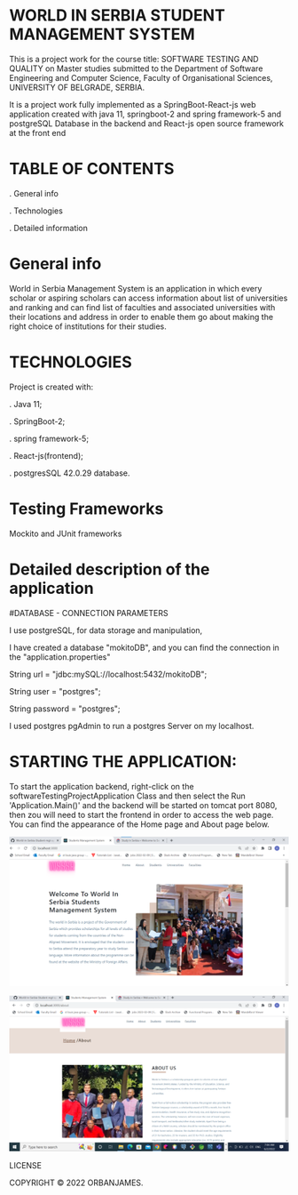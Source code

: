 # WORLD IN SERBIA STUDENT MANAGEMENT SYSTEM

This is a project work for the course title: SOFTWARE TESTING AND QUALITY on Master studies 
submitted to the Department of Software Engineering and Computer Science,
Faculty of Organisational Sciences, UNIVERSITY OF BELGRADE, SERBIA. 

It is a project work fully implemented as a SpringBoot-React-js web 
application created with java 11, springboot-2 and spring framework-5 and postgreSQL 
Database in the backend and React-js open source framework at the front end

# TABLE OF CONTENTS

. General info

. Technologies

. Detailed information


# General info

World in Serbia Management System is an application in which every scholar or aspiring 
scholars can access information about list of universities and ranking and can find list 
of faculties and associated universities with their locations and address in order to 
enable them go about making the right choice of institutions for their studies.


# TECHNOLOGIES

Project is created with:

. Java 11;

. SpringBoot-2; 

. spring framework-5;

. React-js(frontend); 

. postgresSQL 42.0.29 database.


# Testing Frameworks

Mockito and JUnit frameworks

# Detailed description of the application

#DATABASE - CONNECTION PARAMETERS

I use postgreSQL, for data storage and manipulation,

I have created a database "mokitoDB", and you can find the connection in the "application.properties"

String url = "jdbc:mySQL://localhost:5432/mokitoDB";

String user = "postgres";

String password = "postgres";

I used postgres pgAdmin to run a postgres Server on my localhost.

# STARTING THE APPLICATION:

To start the application backend, right-click on the softwareTestingProjectApplication 
Class and then select the Run 'Application.Main()' and the backend will be started on 
tomcat port 8080, then zou will need to start the frontend in order to access the web page. 
You can find the appearance of the Home page and About page below. 

![](homepage.png)



![](about.png)








LICENSE

COPYRIGHT © 2022 ORBANJAMES.
